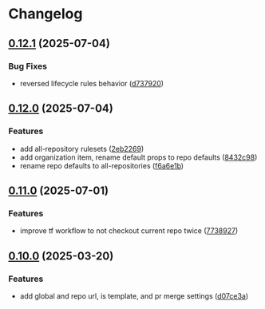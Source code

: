 # Changelog

## [0.12.1](https://github.com/xebis/github-organization-as-code/compare/v0.12.0...v0.12.1) (2025-07-04)

### Bug Fixes

* reversed lifecycle rules behavior ([d737920](https://github.com/xebis/github-organization-as-code/commit/d73792015b5d7bd7664915af240c33a39d9c1bc0))

## [0.12.0](https://github.com/xebis/github-organization-as-code/compare/v0.11.0...v0.12.0) (2025-07-04)

### Features

* add all-repository rulesets ([2eb2269](https://github.com/xebis/github-organization-as-code/commit/2eb22695269148fbcf7d7ebe6634b863f05c795a))
* add organization item, rename default props to repo defaults ([8432c98](https://github.com/xebis/github-organization-as-code/commit/8432c98037b7e2a273805b143dc7e1e7a96aa7dc))
* rename repo defaults to all-repositories ([f6a6e1b](https://github.com/xebis/github-organization-as-code/commit/f6a6e1bf1376b28b912b4521f77c87fbbd84ded6))

## [0.11.0](https://github.com/xebis/github-organization-as-code/compare/v0.10.0...v0.11.0) (2025-07-01)

### Features

* improve tf workflow to not checkout current repo twice ([7738927](https://github.com/xebis/github-organization-as-code/commit/773892751d506296f515f0141fd3e18497c83bc9))

## [0.10.0](https://github.com/xebis/github-organization-as-code/compare/v0.9.0...v0.10.0) (2025-03-20)

### Features

* add global and repo url, is template, and pr merge settings ([d07ce3a](https://github.com/xebis/github-organization-as-code/commit/d07ce3ad5e3c3af7f0e3a662d71683be459b2713))

